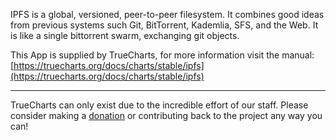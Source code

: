 IPFS is a global, versioned, peer-to-peer filesystem. It combines good ideas from previous systems such Git, BitTorrent, Kademlia, SFS, and the Web. It is like a single bittorrent swarm, exchanging git objects.

This App is supplied by TrueCharts, for more information visit the manual: [https://truecharts.org/docs/charts/stable/ipfs](https://truecharts.org/docs/charts/stable/ipfs)

---

TrueCharts can only exist due to the incredible effort of our staff.
Please consider making a [donation](https://truecharts.org/docs/about/sponsor) or contributing back to the project any way you can!
